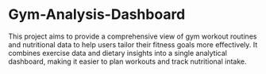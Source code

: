 # Gym-Analysis-Dashboard
This project aims to provide a comprehensive view of gym workout routines and nutritional data to help users tailor their fitness goals more effectively. It combines exercise data and dietary insights into a single analytical dashboard, making it easier to plan workouts and track nutritional intake.
